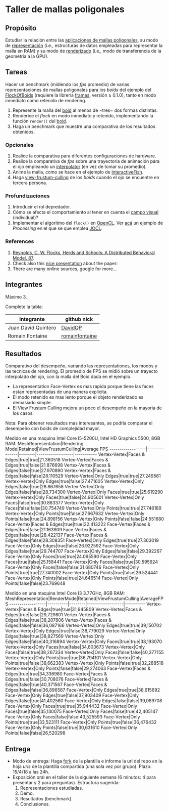 # Taller de mallas poligonales

## Propósito

Estudiar la relación entre las [aplicaciones de mallas poligonales](https://github.com/VisualComputing/representation), su modo de [representación](https://en.wikipedia.org/wiki/Polygon_mesh) (i.e., estructuras de datos empleadas para representar la malla en RAM) y su modo de [renderizado](https://processing.org/tutorials/pshape/) (i.e., modo de transferencia de la geometría a la GPU).

## Tareas

Hacer un benchmark (midiendo los *fps* promedio) de varias representaciones de mallas poligonales para los _boids_ del ejemplo del [FlockOfBoids](https://github.com/VisualComputing/framesjs/tree/processing/examples/Advanced/FlockOfBoids) (requiere la librería [frames](https://github.com/VisualComputing/framesjs/releases), versión ≥ 0.1.0), tanto en modo inmediato como retenido de rendering.

1. Represente la malla del [boid](https://github.com/VisualComputing/framesjs/blob/processing/examples/Advanced/FlockOfBoids/Boid.pde) al menos de ~tres~ dos formas distintas.
2. Renderice el _flock_ en modo inmediato y retenido, implementando la función ```render()``` del [boid](https://github.com/VisualComputing/framesjs/blob/processing/examples/Advanced/FlockOfBoids/Boid.pde).
3. Haga un benchmark que muestre una comparativa de los resultados obtenidos.

### Opcionales

1. Realice la comparativa para diferentes configuraciones de hardware.
2. Realice la comparativa de *fps* sobre una trayectoria de animación para el ojo empleando un [interpolator](https://github.com/VisualComputing/framesjs/tree/processing/examples/Basics/B8_Interpolation2) (en vez de tomar su promedio).
3. Anime la malla, como se hace en el ejemplo de [InteractiveFish](https://github.com/VisualComputing/framesjs/tree/processing/examples/ik/InteractiveFish).
4. Haga [view-frustum-culling](https://github.com/VisualComputing/framesjs/tree/processing/examples/Demos/ViewFrustumCulling) de los _boids_ cuando el ojo se encuentre en tercera persona.

### Profundizaciones

1. Introducir el rol depredador.
2. Cómo se afecta el comportamiento al tener en cuenta el [campo visual](https://es.wikipedia.org/wiki/Campo_visual) (individual)?
3. Implementar el algoritmo del ```flock()``` en [OpenCL](https://en.wikipedia.org/wiki/OpenCL). Ver [acá](https://www.youtube.com/watch?v=4NU37rPOAsk) un ejemplo de *Processing* en el que se que emplea [JOCL](http://www.jocl.org/).

### References

1. [Reynolds, C. W. Flocks, Herds and Schools: A Distributed Behavioral Model. 87](http://www.cs.toronto.edu/~dt/siggraph97-course/cwr87/).
2. Check also this [nice presentation](https://pdfs.semanticscholar.org/73b1/5c60672971c44ef6304a39af19dc963cd0af.pdf) about the paper:
3. There are many online sources, google for more...

## Integrantes

Máximo 3.

Complete la tabla:


| Integrante | github nick |
|------------|-------------|
| Juan David Quintero      | [DavidQP](https://github.com/davidqp)            |
| Romain Fontaine          | [romainfontaine](https://github.com/romainfontaine)            |

## Resultados

Comparativo del desempeño, variando las representationes, los modos y las tecnicas de rendering.
El promedio de FPS se midió sobre un trayecto interpolado del ojo, con la malla del Boid dada en el ejemplo.


- La representation Face-Vertex es mas rapida porque tiene las faces estan representadas de una manera explicita.
- El modo retenido es mas lento porque el objeto renderizado es demasiado simple.
- El View Frustum Culling mejora un poco el desempeño en la mayoria de los casos.

Nota: Para obtener resultados mas interesantes, se podría comparar el desempeño con boids de complejidad mayor.

Medido en una maquina Intel Core I5-5200U, Intel HD Graphics 5500, 8GB RAM:
MeshRepresentation|Rendering Mode|Retained|ViewFrustumCulling|Average FPS
------------------|--------------|--------|------------------|-----------
Vertex-Vertex|Faces & Edges|true|true|21.360518
Vertex-Vertex|Faces & Edges|true|false|21.876698
Vertex-Vertex|Faces & Edges|false|true|27.970890
Vertex-Vertex|Faces & Edges|false|false|28.110529
Vertex-Vertex|Only Edges|true|true|27.249561
Vertex-Vertex|Only Edges|true|false|27.471605
Vertex-Vertex|Only Edges|false|true|28.867658
Vertex-Vertex|Only Edges|false|false|28.734300
Vertex-Vertex|Only Faces|true|true|25.619290
Vertex-Vertex|Only Faces|true|false|24.905601
Vertex-Vertex|Only Faces|false|true|30.883377
Vertex-Vertex|Only Faces|false|false|30.754749
Vertex-Vertex|Only Points|true|true|27.746189
Vertex-Vertex|Only Points|true|false|27.667632
Vertex-Vertex|Only Points|false|true|24.898156
Vertex-Vertex|Only Points|false|false|24.551680
Face-Vertex|Faces & Edges|true|true|22.413222
Face-Vertex|Faces & Edges|true|false|21.163909
Face-Vertex|Faces & Edges|false|true|28.422137
Face-Vertex|Faces & Edges|false|false|28.308351
Face-Vertex|Only Edges|true|true|27.303019
Face-Vertex|Only Edges|true|false|26.922592
Face-Vertex|Only Edges|false|true|29.744707
Face-Vertex|Only Edges|false|false|29.392267
Face-Vertex|Only Faces|true|true|24.095590
Face-Vertex|Only Faces|true|false|25.158441
Face-Vertex|Only Faces|false|true|30.595924
Face-Vertex|Only Faces|false|false|31.680746
Face-Vertex|Only Points|true|true|27.740002
Face-Vertex|Only Points|true|false|26.524441
Face-Vertex|Only Points|false|true|24.646514
Face-Vertex|Only Points|false|false|23.769648


Medido en una maquina Intel Core I3 3.77GHz, 8GB RAM:
MeshRepresentation|RenderMode|Retained|ViewFrustumCulling|AverageFPS
------------------|----------|--------|------------------|----------
Vertex-Vertex|Faces & Edges|true|true|31,945809
Vertex-Vertex|Faces & Edges|true|false|29,729801
Vertex-Vertex|Faces & Edges|false|true|38,207806
Vertex-Vertex|Faces & Edges|false|false|36,087166
Vertex-Vertex|Only Edges|true|true|39,150702
Vertex-Vertex|Only Edges|true|false|38,779029
Vertex-Vertex|Only Edges|false|true|38,827569
Vertex-Vertex|Only Edges|false|false|40,316894
Vertex-Vertex|Only Faces|true|true|38,193070
Vertex-Vertex|Only Faces|true|false|34,603673
Vertex-Vertex|Only Faces|false|true|38,267334
Vertex-Vertex|Only Faces|false|false|40,377155
Vertex-Vertex|Only Points|true|true|36,794101
Vertex-Vertex|Only Points|true|false|38,662383
Vertex-Vertex|Only Points|false|true|32,288518
Vertex-Vertex|Only Points|false|false|29,274063
Face-Vertex|Faces & Edges|true|true|34,336980
Face-Vertex|Faces & Edges|true|false|30,708076
Face-Vertex|Faces & Edges|false|true|40,371567
Face-Vertex|Faces & Edges|false|false|36,896587
Face-Vertex|Only Edges|true|true|38,615692
Face-Vertex|Only Edges|true|false|37,903409
Face-Vertex|Only Edges|false|true|41,402560
Face-Vertex|Only Edges|false|false|39,089708
Face-Vertex|Only Faces|true|true|35,944432
Face-Vertex|Only Faces|true|false|35,130075
Face-Vertex|Only Faces|false|true|42,405147
Face-Vertex|Only Faces|false|false|43,525593
Face-Vertex|Only Points|true|true|33,523111
Face-Vertex|Only Points|true|false|36,476432
Face-Vertex|Only Points|false|true|30,631610
Face-Vertex|Only Points|false|false|26,520298


## Entrega

* Modo de entrega: Haga [fork](https://help.github.com/articles/fork-a-repo/) de la plantilla e informe la url del repo en la hoja *urls* de la plantilla compartida (una sola vez por grupo). Plazo: 15/4/18 a las 24h.
* Exposición oral en el taller de la siguiente semana (6 minutos: 4 para presentar y 2 para preguntas). Estructura sugerida:
  1. Representaciones estudiadas.
  2. Demo.
  3. Resultados (benchmark).
  4. Conclusiones.
